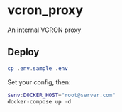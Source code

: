 # vcron_proxy

An internal VCRON proxy

## Deploy

```powershell
cp .env.sample .env
```

Set your config, then:

```powershell
$env:DOCKER_HOST="root@server.com"
docker-compose up -d
```

